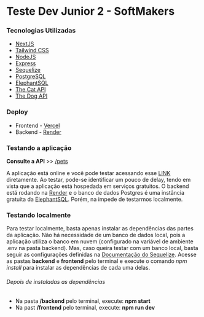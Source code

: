 # Teste Dev Junior 2 - SoftMakers

### Tecnologias Utilizadas

- [NextJS](https://nextjs.org/)
- [Tailwind CSS](https://tailwindcss.com/)
- [NodeJS](https://nodejs.org/en/)
- [Express](https://expressjs.com/pt-br/)
- [Sequelize](https://sequelize.org/)
- [PostgreSQL](https://www.postgresql.org/)
- [ElephantSQL](https://www.elephantsql.com/)
- [The Cat API](https://thecatapi.com/)
- [The Dog API](https://thedogapi.com/)

### Deploy

- Frontend - [Vercel](https://vercel.com/home)
- Backend -  [Render](https://render.com/)

### Testando a aplicação

**Consulte a API** >>  [/pets](https://petmakersapi.onrender.com/pets)

A aplicação está online e você pode testar acessando esse [LINK](https://petmakers.vercel.app/) diretamente. Ao testar, pode-se identificar um pouco de delay, tendo em vista que a aplicação está hospedada em serviços gratuitos. 
O backend está rodando na [Render](render.com) e o banco de dados Postgres é uma instância gratuita da [ElephantSQL](https://www.elephantsql.com/). Porém, na impede de  testarmos localmente. 

### Testando localmente

Para testar localmente, basta apenas instalar as dependências das partes da aplicação. Não há necessidade de um banco de dados local, pois a aplicação utiliza o banco em nuvem (configurado na variável de ambiente .env na pasta backend). Mas, caso queira testar com um banco local, basta seguir as configurações definidas na [Documentação do Sequelize](https://sequelize.org/docs/v6/getting-started/#connecting-to-a-database). Acesse as pastas **backend** e **frontend** pelo terminal e execute o comando *npm install* para instalar as dependências de cada uma delas.

###### Depois de instaladas as dependências


- Na pasta **/backend** pelo terminal, execute: **npm start**
- Na past **/frontend** pelo terminal, execute: **npm run dev**
